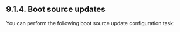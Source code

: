 ## 9.1.4. Boot source updates

You can perform the following boot source update configuration task:

